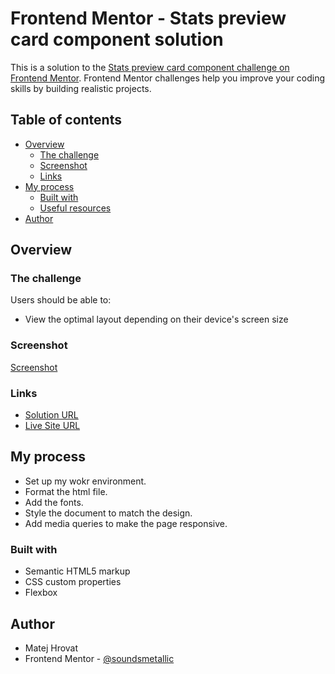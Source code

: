 # Frontend Mentor - Stats preview card component solution

This is a solution to the [Stats preview card component challenge on Frontend Mentor](https://www.frontendmentor.io/challenges/stats-preview-card-component-8JqbgoU62). Frontend Mentor challenges help you improve your coding skills by building realistic projects. 

## Table of contents

- [Overview](#overview)
  - [The challenge](#the-challenge)
  - [Screenshot](#screenshot)
  - [Links](#links)
- [My process](#my-process)
  - [Built with](#built-with)
  - [Useful resources](#useful-resources)
- [Author](#author)

## Overview

### The challenge

Users should be able to:

- View the optimal layout depending on their device's screen size

### Screenshot

[Screenshot](./screenshot.png)

### Links

- [Solution URL](https://github.com/soundsmetallic/stats_preview_card)
- [Live Site URL](https://soundsmetallic.github.io/stats_preview_card/)

## My process

- Set up my wokr environment.
- Format the html file.
- Add the fonts.
- Style the document to match the design.
- Add media queries to make the page responsive.

### Built with

- Semantic HTML5 markup
- CSS custom properties
- Flexbox

## Author

- Matej Hrovat
- Frontend Mentor - [@soundsmetallic](https://www.frontendmentor.io/profile/soundsmetallic)

